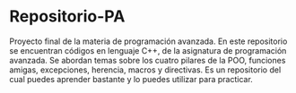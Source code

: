 # Repositorio-PA
Proyecto final de la materia de programación avanzada.
En este repositorio se encuentran códigos en lenguaje C++, de la asignatura de programación avanzada. Se abordan temas sobre los cuatro pilares de la POO, funciones amigas, excepciones, herencia, macros y directivas. Es un repositorio del cual puedes aprender bastante y lo puedes utilizar para practicar.

